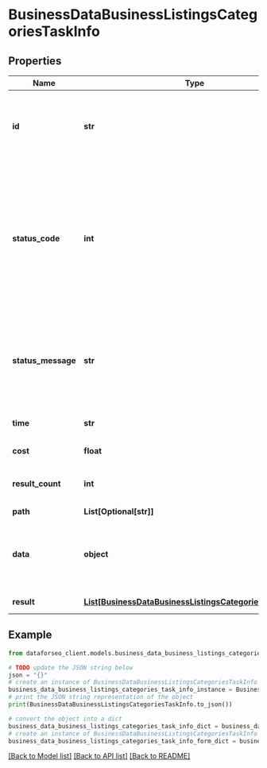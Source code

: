 # BusinessDataBusinessListingsCategoriesTaskInfo


## Properties

Name | Type | Description | Notes
------------ | ------------- | ------------- | -------------
**id** | **str** | task identifier unique task identifier in our system in the UUID format | [optional] 
**status_code** | **int** | status code of the task generated by DataForSEO, can be within the following range: 10000-60000 you can find the full list of the response codes here | [optional] 
**status_message** | **str** | informational message of the task you can find the full list of general informational messages here | [optional] 
**time** | **str** | execution time, seconds | [optional] 
**cost** | **float** | total tasks cost, USD | [optional] 
**result_count** | **int** | number of elements in the result array | [optional] 
**path** | **List[Optional[str]]** | URL path | [optional] 
**data** | **object** | contains the same parameters that you specified in the POST request | [optional] 
**result** | [**List[BusinessDataBusinessListingsCategoriesResultInfo]**](BusinessDataBusinessListingsCategoriesResultInfo.md) | array of results | [optional] 

## Example

```python
from dataforseo_client.models.business_data_business_listings_categories_task_info import BusinessDataBusinessListingsCategoriesTaskInfo

# TODO update the JSON string below
json = "{}"
# create an instance of BusinessDataBusinessListingsCategoriesTaskInfo from a JSON string
business_data_business_listings_categories_task_info_instance = BusinessDataBusinessListingsCategoriesTaskInfo.from_json(json)
# print the JSON string representation of the object
print(BusinessDataBusinessListingsCategoriesTaskInfo.to_json())

# convert the object into a dict
business_data_business_listings_categories_task_info_dict = business_data_business_listings_categories_task_info_instance.to_dict()
# create an instance of BusinessDataBusinessListingsCategoriesTaskInfo from a dict
business_data_business_listings_categories_task_info_form_dict = business_data_business_listings_categories_task_info.from_dict(business_data_business_listings_categories_task_info_dict)
```
[[Back to Model list]](../README.md#documentation-for-models) [[Back to API list]](../README.md#documentation-for-api-endpoints) [[Back to README]](../README.md)


